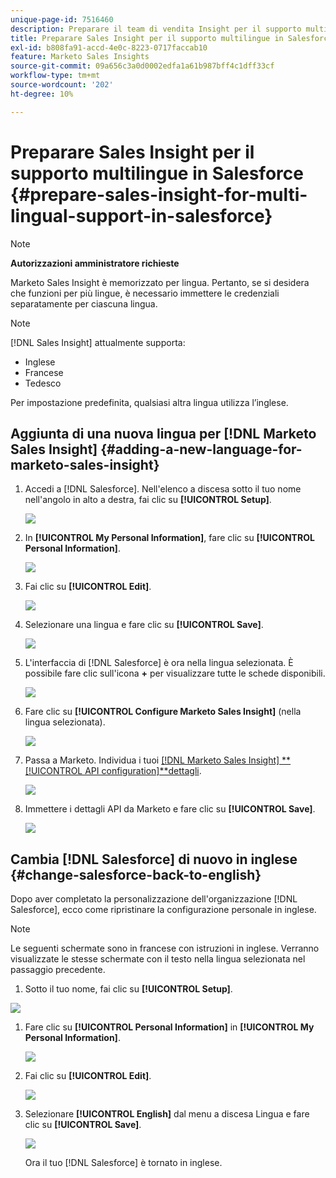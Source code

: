 ```yaml
---
unique-page-id: 7516460
description: Preparare il team di vendita Insight per il supporto multilingue in Salesforce - Documentazione Marketo - Documentazione del prodotto
title: Preparare Sales Insight per il supporto multilingue in Salesforce
exl-id: b808fa91-accd-4e0c-8223-0717faccab10
feature: Marketo Sales Insights
source-git-commit: 09a656c3a0d0002edfa1a61b987bff4c1dff33cf
workflow-type: tm+mt
source-wordcount: '202'
ht-degree: 10%

---
```


# Preparare Sales Insight per il supporto multilingue in Salesforce {#prepare-sales-insight-for-multi-lingual-support-in-salesforce}

>[!NOTE]
>
>**Autorizzazioni amministratore richieste**

Marketo Sales Insight è memorizzato per lingua. Pertanto, se si desidera che funzioni per più lingue, è necessario immettere le credenziali separatamente per ciascuna lingua.

>[!NOTE]
>
>[!DNL Sales Insight] attualmente supporta:
>
>* Inglese
>* Francese
>* Tedesco
>
>Per impostazione predefinita, qualsiasi altra lingua utilizza l’inglese.

## Aggiunta di una nuova lingua per [!DNL Marketo Sales Insight] {#adding-a-new-language-for-marketo-sales-insight}

1. Accedi a [!DNL Salesforce]. Nell&#39;elenco a discesa sotto il tuo nome nell&#39;angolo in alto a destra, fai clic su **[!UICONTROL Setup]**.

   ![](assets/image2015-7-6-16-3a5-3a6.png)

1. In **[!UICONTROL My Personal Information]**, fare clic su **[!UICONTROL Personal Information]**.

   ![](assets/image2015-7-6-16-3a5-3a25.png)

1. Fai clic su **[!UICONTROL Edit]**.

   ![](assets/image2015-7-6-16-3a5-3a38.png)

1. Selezionare una lingua e fare clic su **[!UICONTROL Save]**.

   ![](assets/image2015-7-6-16-3a5-3a47.png)

1. L&#39;interfaccia di [!DNL Salesforce] è ora nella lingua selezionata. È possibile fare clic sull&#39;icona **+** per visualizzare tutte le schede disponibili.

   ![](assets/image2015-7-6-16-3a6-3a10.png)

1. Fare clic su **[!UICONTROL Configure Marketo Sales Insight]** (nella lingua selezionata).

   ![](assets/image2015-7-6-16-3a7-3a15.png)

1. Passa a Marketo. Individua i tuoi [[!DNL Marketo Sales Insight] **[!UICONTROL API configuration]**dettagli](/help/marketo/product-docs/marketo-sales-insight/msi-for-salesforce/configuration/configure-marketo-sales-insight-in-salesforce-enterprise-unlimited.md#configure-marketo-sales-insight).

   ![](assets/image2015-7-6-16-3a41-3a2.png)

1. Immettere i dettagli API da Marketo e fare clic su **[!UICONTROL Save]**.

   ![](assets/image2015-7-6-16-3a7-3a43.png)

## Cambia [!DNL Salesforce] di nuovo in inglese {#change-salesforce-back-to-english}

Dopo aver completato la personalizzazione dell&#39;organizzazione [!DNL Salesforce], ecco come ripristinare la configurazione personale in inglese.

>[!NOTE]
>
>Le seguenti schermate sono in francese con istruzioni in inglese.  Verranno visualizzate le stesse schermate con il testo nella lingua selezionata nel passaggio precedente.

1. Sotto il tuo nome, fai clic su **[!UICONTROL Setup]**.

![](assets/image2015-7-6-16-3a5-3a6.png)

1. Fare clic su **[!UICONTROL Personal Information]** in **[!UICONTROL My Personal Information]**.

   ![](assets/image2015-7-6-16-3a8-3a3.png)

1. Fai clic su **[!UICONTROL Edit]**.

   ![](assets/image2015-7-6-16-3a8-3a19.png)

1. Selezionare **[!UICONTROL English]** dal menu a discesa Lingua e fare clic su **[!UICONTROL Save]**.

   ![](assets/image2015-7-6-16-3a8-3a31.png)

   Ora il tuo [!DNL Salesforce] è tornato in inglese.
